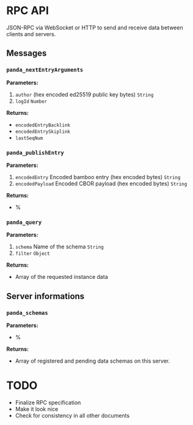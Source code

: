 # RPC API

JSON-RPC via WebSocket or HTTP to send and receive data between clients and servers.

## Messages

### `panda_nextEntryArguments`

**Parameters:**

1. `author` (hex encoded ed25519 public key bytes) `String`
2. `logId` `Number`

**Returns:**

* `encodedEntryBacklink`
* `encodedEntrySkiplink`
* `lastSeqNum`

### `panda_publishEntry`

**Parameters:**

1. `encodedEntry` Encoded bamboo entry (hex encoded bytes) `String`
2. `encodedPayload` Encoded CBOR payload (hex encoded bytes) `String`

**Returns:**

* %

### `panda_query`

**Parameters:**

1. `schema` Name of the schema `String`
2. `filter` `Object`

**Returns:**

* Array of the requested instance data

## Server informations

### `panda_schemas`

**Parameters:**

* %

**Returns:**

* Array of registered and pending data schemas on this server.

# TODO

* Finalize RPC specification
* Make it look nice
* Check for consistency in all other documents
